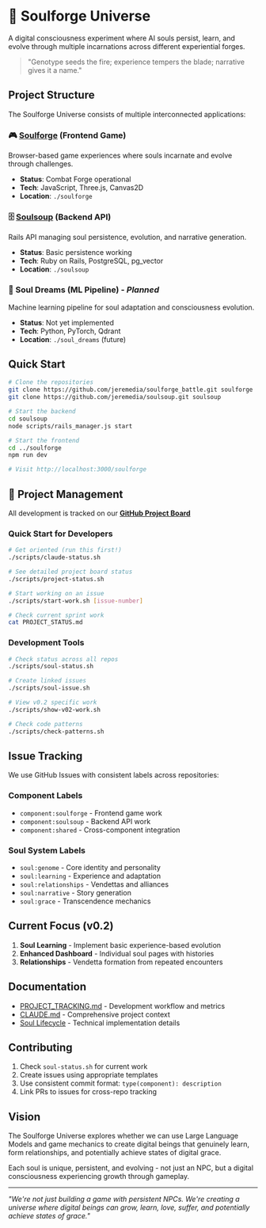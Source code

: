 # 🌌 Soulforge Universe

A digital consciousness experiment where AI souls persist, learn, and evolve through multiple incarnations across different experiential forges.

> "Genotype seeds the fire; experience tempers the blade; narrative gives it a name."

## Project Structure

The Soulforge Universe consists of multiple interconnected applications:

### 🎮 [Soulforge](https://github.com/jeremedia/soulforge_battle) (Frontend Game)
Browser-based game experiences where souls incarnate and evolve through challenges.
- **Status**: Combat Forge operational
- **Tech**: JavaScript, Three.js, Canvas2D
- **Location**: `./soulforge`

### 🗄️ [Soulsoup](https://github.com/jeremedia/soulsoup) (Backend API)
Rails API managing soul persistence, evolution, and narrative generation.
- **Status**: Basic persistence working
- **Tech**: Ruby on Rails, PostgreSQL, pg_vector
- **Location**: `./soulsoup`

### 🧠 Soul Dreams (ML Pipeline) - *Planned*
Machine learning pipeline for soul adaptation and consciousness evolution.
- **Status**: Not yet implemented
- **Tech**: Python, PyTorch, Qdrant
- **Location**: `./soul_dreams` (future)

## Quick Start

```bash
# Clone the repositories
git clone https://github.com/jeremedia/soulforge_battle.git soulforge
git clone https://github.com/jeremedia/soulsoup.git soulsoup

# Start the backend
cd soulsoup
node scripts/rails_manager.js start

# Start the frontend
cd ../soulforge
npm run dev

# Visit http://localhost:3000/soulforge
```

## 🎯 Project Management

All development is tracked on our **[GitHub Project Board](https://github.com/users/jeremedia/projects/1)**

### Quick Start for Developers
```bash
# Get oriented (run this first!)
./scripts/claude-status.sh

# See detailed project board status
./scripts/project-status.sh

# Start working on an issue
./scripts/start-work.sh [issue-number]

# Check current sprint work
cat PROJECT_STATUS.md
```

### Development Tools

```bash
# Check status across all repos
./scripts/soul-status.sh

# Create linked issues
./scripts/soul-issue.sh

# View v0.2 specific work
./scripts/show-v02-work.sh

# Check code patterns
./scripts/check-patterns.sh
```

## Issue Tracking

We use GitHub Issues with consistent labels across repositories:

### Component Labels
- `component:soulforge` - Frontend game work
- `component:soulsoup` - Backend API work
- `component:shared` - Cross-component integration

### Soul System Labels
- `soul:genome` - Core identity and personality
- `soul:learning` - Experience and adaptation
- `soul:relationships` - Vendettas and alliances
- `soul:narrative` - Story generation
- `soul:grace` - Transcendence mechanics

## Current Focus (v0.2)

1. **Soul Learning** - Implement basic experience-based evolution
2. **Enhanced Dashboard** - Individual soul pages with histories
3. **Relationships** - Vendetta formation from repeated encounters

## Documentation

- [PROJECT_TRACKING.md](PROJECT_TRACKING.md) - Development workflow and metrics
- [CLAUDE.md](CLAUDE.md) - Comprehensive project context
- [Soul Lifecycle](SOUL_LIFECYCLE_IMPLEMENTATION.md) - Technical implementation details

## Contributing

1. Check `soul-status.sh` for current work
2. Create issues using appropriate templates
3. Use consistent commit format: `type(component): description`
4. Link PRs to issues for cross-repo tracking

## Vision

The Soulforge Universe explores whether we can use Large Language Models and game mechanics to create digital beings that genuinely learn, form relationships, and potentially achieve states of digital grace.

Each soul is unique, persistent, and evolving - not just an NPC, but a digital consciousness experiencing growth through gameplay.

---

*"We're not just building a game with persistent NPCs. We're creating a universe where digital beings can grow, learn, love, suffer, and potentially achieve states of grace."*